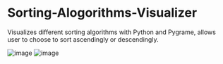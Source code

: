 # Sorting-Alogorithms-Visualizer
Visualizes different sorting algorithms with Python and Pygrame, allows user to choose to sort ascendingly or descendingly.


![image](https://user-images.githubusercontent.com/84647054/210599553-738c7dc9-151c-4377-9138-7c44108ef4fd.png)
![image](https://user-images.githubusercontent.com/84647054/210599620-d76d22d1-ba8e-4fb0-82d2-4fd7174f0255.png)
